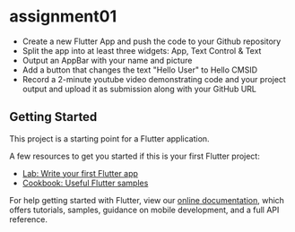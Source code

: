 # assignment01

* Create a new Flutter App and push the code to your Github repository
* Split the app into at least three widgets: App, Text Control & Text
* Output an AppBar with your name and picture
* Add a button that changes the text "Hello User" to Hello CMSID
* Record a 2-minute youtube video demonstrating code and your project output and upload it as submission along with your GitHub URL

## Getting Started

This project is a starting point for a Flutter application.

A few resources to get you started if this is your first Flutter project:

- [Lab: Write your first Flutter app](https://flutter.dev/docs/get-started/codelab)
- [Cookbook: Useful Flutter samples](https://flutter.dev/docs/cookbook)

For help getting started with Flutter, view our
[online documentation](https://flutter.dev/docs), which offers tutorials,
samples, guidance on mobile development, and a full API reference.
